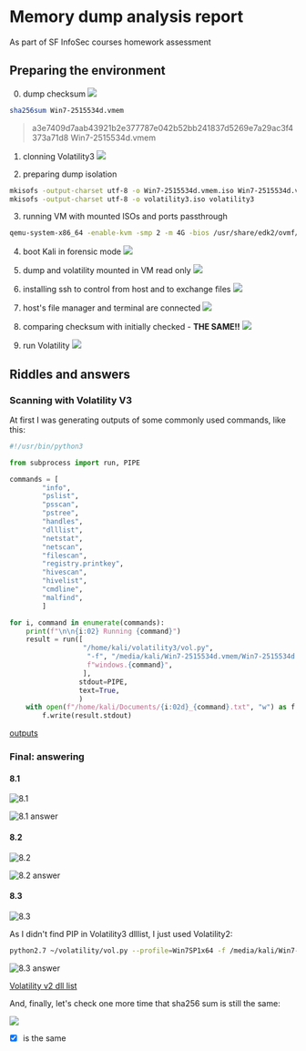 # Memory dump analysis report

As part of SF InfoSec courses homework assessment

## Preparing the environment

00. dump checksum
![](./img/00_dump-checksum.png)

```bash
sha256sum Win7-2515534d.vmem
```
> a3e7409d7aab43921b2e377787e042b52bb241837d5269e7a29ac3f4373a71d8  Win7-2515534d.vmem

01. clonning Volatility3
![](./img/02_clonning-volatility.png)

02. preparing dump isolation
```bash
mkisofs -output-charset utf-8 -o Win7-2515534d.vmem.iso Win7-2515534d.vmem
mkisofs -output-charset utf-8 -o volatility3.iso volatility3
```

03. running VM with mounted ISOs and ports passthrough
```bash
qemu-system-x86_64 -enable-kvm -smp 2 -m 4G -bios /usr/share/edk2/ovmf/OVMF_CODE.fd -drive file=kali-linux-2024.1-live-amd64.iso,format=raw,index=0,media=cdrom -drive file=Win7-2515534d.vmem.iso,format=raw,index=1,media=cdrom -drive file=volatility3.iso,format=raw,index=2,media=cdrom -nic hostfwd=tcp:127.0.0.1:9922-0.0.0.0:22,hostfwd=tcp:127.0.0.1:9980-0.0.0.0:80
```

04. boot Kali in forensic mode
![](./img/04_kali-selecting-forensic-mode.png)

05. dump and volatility mounted in VM read only
![](./img/05_dump-and-volatility-mounted.png)

06. installing ssh to control from host and to exchange files
![](./img/06_installing-ssh-in-vm.png)

07. host's file manager and terminal are connected
![](./img/07_file-manager-and-terminal-passthrough.png)

08. comparing checksum with initially checked - **THE SAME!!**
![](./img/08_checksum-again.png)

09. run Volatility
![](./img/09_volatility-running.png)


## Riddles and answers

### Scanning with Volatility V3

At first I was generating outputs of some commonly used commands, like this:

```python
#!/usr/bin/python3

from subprocess import run, PIPE

commands = [
        "info",
        "pslist",
        "psscan",
        "pstree",
        "handles",
        "dlllist",
        "netstat",
        "netscan",
        "filescan",
        "registry.printkey",
        "hivescan",
        "hivelist",
        "cmdline",
        "malfind",
        ]

for i, command in enumerate(commands):
    print(f"\n\n{i:02} Running {command}")
    result = run([
                  "/home/kali/volatility3/vol.py",
                   "-f", "/media/kali/Win7-2515534d.vmem/Win7-2515534d.vmem",
                   f"windows.{command}",
                  ],
                 stdout=PIPE,
                 text=True,
                 )
    with open(f"/home/kali/Documents/{i:02d}_{command}.txt", "w") as f:
        f.write(result.stdout)
```

[outputs](./outputs)

### Final: answering

#### 8.1

![8.1](img/8.1.png)

![8.1 answer](img/8.1_answer.png)

#### 8.2

![8.2](img/8.2.png)

![8.2 answer](img/8.2_answer.png)

#### 8.3

![8.3](img/8.3.png)

As I didn't find PIP in Volatility3 dlllist, I just used Volatility2:
```bash
python2.7 ~/volatility/vol.py --profile=Win7SP1x64 -f /media/kali/Win7-2515534d.vmem/Win7-2515534d.vmem dlllist | less
```

![8.3 answer](img/8.3_answer.png)

[Volatility v2 dll list](outputs/05_dlllist_v2.txt)

And, finally, let's check one more time that sha256 sum is still the same:

![](img/11_checksum.png)

- [x] is the same